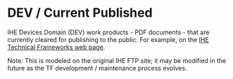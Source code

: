 # DEV / Current Published
IHE Devices Domain (DEV) work products - PDF documents - that are currently cleared for publishing to the public.  For example, on the [IHE Technical Frameworks web page](https://www.ihe.net/resources/technical_frameworks/#dev).

Note:  This is modeled on the original IHE FTP site; it may be modified in the future as the TF development / maintenance process evolves.
